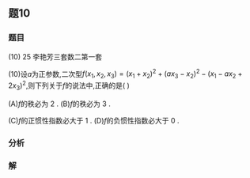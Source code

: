 ## 题10
### 题目
(10) 25 李艳芳三套数二第一套 

(10)设$a$为正参数,二次型$f( {{x}_{1},{x}_{2},{x}_{3}})  = {( {x}_{1} + {x}_{2}) }^{2} + {( a{x}_{3} - {x}_{2}) }^{2} - {( {x}_{1} - a{x}_{2} + 2{x}_{3}) }^{2}$,则下列关于$f$的说法中,正确的是(   )

(A)$f$的秩必为 2 . (B)$f$的秩必为 3 .

(C)$f$的正惯性指数必大于 1 . (D)$f$的负惯性指数必大于 0 .
### 分析

### 解